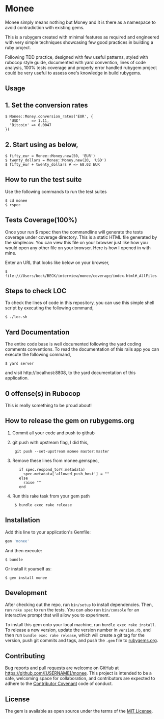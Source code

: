 # Monee

Monee simply means nothing but Money and it is there as a namespace to avoid contradiction with existing gems. 

This is a rubygem created with minimal features as required and engineered with very simple techniques showcasing few good practices in building a ruby project.

Following TDD practice, designed with few useful patterns, styled with rubocop style guide, documented with yard convention, lines of code analysis, 100% tests coverage and properly error handled rubygem project could be very useful to assess one's knowledge in build rubygems.



## Usage

## 1. Set the conversion rates

    $ Monee::Money.conversion_rates('EUR', {
      'USD'     => 1.11,
      'Bitcoin' => 0.0047
    })

## 2. Start using as below,

    $ fifty_eur = Monee::Money.new(50, 'EUR')
    $ twenty_dollars = Monee::Money.new(20, 'USD')
    $ fifty_eur + twenty_dollars # => 68.02 EUR

## How to run the test suite

Use the following commands to run the test suites

    $ cd monee
    $ rspec

## Tests Coverage(100%)

Once your run $ rspec then the commandline will generate the tests coverage under coverage directory. This is a static HTML file generated by the simplecov. You can view this file on your browser just like how you would open any other file on your browser. Here is how I opened in with mine.

Enter an URL that looks like below on your browser,

    $ file:///Users/beck/BECK/interview/monee/coverage/index.html#_AllFiles

## Steps to check LOC

To check the lines of code in this repository, you can use this simple shell script by executing the following command,

    $ ./loc.sh

## Yard Documentation

The entire code base is well documented following the yard coding comments conventions. To read the documentation of this rails app you can execute the following command,

    $ yard server

and visit http://localhost:8808, to the yard documentation of this application.

## 0 offense(s) in Rubocop

This is really something to be proud about!

## How to release the gem on rubygems.org

1. Commit all your code and push to github

2. git push with upstream flag, I did this,

        git push --set-upstream monee master:master

3. Remove these lines from monee.gemspec,

          if spec.respond_to?(:metadata)
            spec.metadata['allowed_push_host'] = ""
          else
            raise ""
          end
          
4. Run this rake task from your gem path

        $ bundle exec rake release
        
## Installation

Add this line to your application's Gemfile:

```ruby
gem 'monee'
```

And then execute:

    $ bundle

Or install it yourself as:

    $ gem install monee

## Development

After checking out the repo, run `bin/setup` to install dependencies. Then, run `rake spec` to run the tests. You can also run `bin/console` for an interactive prompt that will allow you to experiment.

To install this gem onto your local machine, run `bundle exec rake install`. To release a new version, update the version number in `version.rb`, and then run `bundle exec rake release`, which will create a git tag for the version, push git commits and tags, and push the `.gem` file to [rubygems.org](https://rubygems.org).

## Contributing

Bug reports and pull requests are welcome on GitHub at https://github.com/[USERNAME]/monee. This project is intended to be a safe, welcoming space for collaboration, and contributors are expected to adhere to the [Contributor Covenant](http://contributor-covenant.org) code of conduct.


## License

The gem is available as open source under the terms of the [MIT License](http://opensource.org/licenses/MIT).


